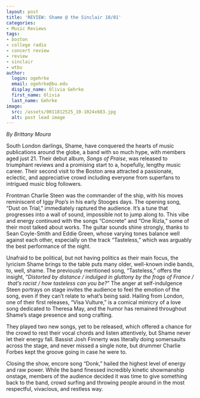```yaml
---
layout: post
title: 'REVIEW: Shame @ the Sinclair 10/01'
categories:
- Music Reviews
tags:
- boston
- college radio
- concert review
- review
- sinclair
- wtbu
author:
  login: ogehrke
  email: ogehrke@bu.edu
  display_name: Olivia Gehrke
  first_name: Olivia
  last_name: Gehrke
image:
  src: /assets/0011812525_10-1024x683.jpg
  alt: post lead image
---
```


_By Brittany Moura_

South London darlings, Shame, have conquered the hearts of music publications around the globe, a band with so much hype, with members aged just 21. Their debut album, _Songs of Praise_, was released to triumphant reviews and a promising start to a, hopefully, lengthy music career. Their second visit to the Boston area attracted a passionate, eclectic, and appreciative crowd including everyone from superfans to intrigued music blog followers.

Frontman Charlie Steen was the commander of the ship, with his moves reminiscent of Iggy Pop’s in his early Stooges days. The opening song, “Dust on Trial,” immediately raptured the audience. It’s a tune that progresses into a wall of sound, impossible not to jump along to. This vibe and energy continued with the songs “Concrete” and “One Rizla,” some of their most talked about works. The guitar sounds shine strongly, thanks to Sean Coyle-Smith and Eddie Green, whose varying tones balance well against each other, especially on the track “Tasteless,” which was arguably the best performance of the night.

Unafraid to be political, but not having politics as their main focus, the lyricism Shame brings to the table puts many older, well-known indie bands, to, well, shame. The previously mentioned song, “Tasteless,” offers the insight, “_Distorted by distance / indulged in gluttony by the frogs of France /  that’s racist / how tasteless can you be?_” The anger at self-indulgence Steen portrays on stage invites the audience to feel the emotion of the song, even if they can’t relate to what’s being said. Hailing from London, one of their first releases, “Visa Vulture,” is a comical mimicry of a love song dedicated to Theresa May, and the humor has remained throughout Shame’s stage presence and song crafting.

They played two new songs, yet to be released, which offered a chance for the crowd to rest their vocal chords and listen attentively, but Shame never let their energy fall. Bassist Josh Finnerty was literally doing somersaults across the stage, and never missed a single note, but drummer Charlie Forbes kept the groove going in case he were to.

Closing the show, encore song “Donk,” hailed the highest level of energy and raw power. While the band finessed incredibly kinetic showmanship onstage, members of the audience decided it was time to give something back to the band, crowd surfing and throwing people around in the most respectful, vivacious, and restless way.